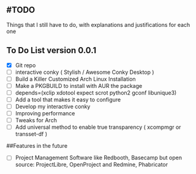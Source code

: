 #TODO
----

Things that I still have to do, with explanations and justifications for each one

## To Do List version 0.0.1

- [x] Git repo
- [ ] interactive conky ( Stylish / Awesome Conky Desktop )
- [ ] Build a Killer Customized Arch Linux Installation
- [ ] Make a PKGBUILD to install with AUR the package
- [ ] depends=(xclip xdotool expect scrot python2 gconf libunique3)
- [ ] Add a tool that makes it easy to configure
- [ ] Develop my interactive conky
- [ ] Improving performance
- [ ] Tweaks for Arch
- [ ] Add universal method to enable true transparency ( xcompmgr or transset-df )

##Features in the future

- [ ] Project Management Software like Redbooth, Basecamp but open source: ProjectLibre, OpenProject and Redmine, Phabricator